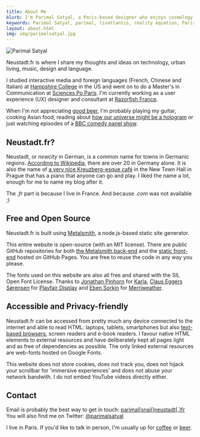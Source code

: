 ```yaml
---
title: About Me
blurb: I'm Parimal Satyal, a Paris-based designer who enjoys cosmology, dark beer, singlespeed bicycles, metal music and foreign languages.
keywords: Parimal Satyal, parimal, livatlantis, reality equation, Paris, UX designer
layout: about.html
img: img/parimalsatyal.jpg
---
```


<img src="/img/parimalsatyal2.jpg" alt="Parimal Satyal" class="article-image-left" />

Neustadt.fr is where I share my thoughts and ideas on technology, urban living, music, design and language.

I studied interactive media and foreign languages (French, Chinese and Italian) at [Hampshire College](http://hampshire.edu) in the US and went on to do a Master's in Communication at [Sciences Po Paris](http://sciencespo.fr). I'm currently working as a user experience (UX) designer and consultant at [Razorfish France](http://www.razorfish.com/ideas/welcome-nurun.htm).

When I'm not appreciating [good beer](http://www.schneider-weisse.de/index.php?lang=en&tpl=brauerei.spezialitaeten.eisbock), I'm probably playing my guitar, cooking Asian food, reading about [how our universe might be a hologram](https://www.youtube.com/watch?v=2DIl3Hfh9tY) or just watching episodes of a [BBC comedy panel show](http://www.bbc.co.uk/programmes/b007r3n8).

## Neustadt.fr?

Neustadt, or *newcity* in German, is a common name for towns in Germanic regions. [According to Wikipedia](https://fr.wikipedia.org/wiki/Neustadt), there are over 20 in Germany alone. It is also the name of [a very nice Kreuzberg-esque café](http://www.cafeneustadt.cz/) in the New Town Hall in Prague that has a piano that anyone can go and play. I liked the name a lot, enough for me to name my blog after it.

The *.fr* part is because I live in France. And because *.com* was not available ;)

## Free and Open Source

Neustadt.fr is built using [Metalsmith](http://metalsmith.io), a node.js-based static site generator.

This entire website is open-source (with an MIT license). There are public GitHub repositories for both [the Metalsmith back-end](https://github.com/parimalsatyal/neustadt.fr-metalsmith) and the [static front-end](https://github.com/parimalsatyal/parimalsatyal.github.io) hosted on GitHub Pages. You are free to reuse the code in any way you please.

The fonts used on this website are also all free and shared with the SIL Open Font License. Thanks to [Jonathan Pinhorn](https://twitter.com/jonpinhorn_type) for [Karla](http://www.fontsquirrel.com/fonts/karla), [Claus Eggers Sørensen](http://www.forthehearts.net/about/) for [Playfair Display](http://www.forthehearts.net/typeface-design/playfair-display/) and [Eben Sorkin](https://github.com/EbenSorkin) for [Merriweather](https://github.com/EbenSorkin/Merriweather).

## Accessible and Privacy-friendly

Neustadt.fr can be accessed from pretty much any device connected to the internet and able to read HTML: laptops, tablets, smartphones but also [text-based browsers](http://lynx.isc.org/), screen readers and e-book readers. I favour native HTML elements to external resources and have deliberately kept all pages light and as free of dependencies as possible. The only linked external resources are web-fonts hosted on Google Fonts.

This website does not store cookies, does not track you, does not hijack your scrollbar for 'immersive experiences' and does not abuse your network bandwith. I do not embed YouTube videos directly either.

## Contact

Email is probably the best way to get in touch:
<a href="mailto:parimal[snail]neustadt[.]fr">parimal[snail]neustadt[.]fr</a>  
You will also find me on Twitter: [@parimalsatyal](https://twitter.com/parimalsatyal)

I live in Paris. If you'd like to talk in person, I'm usually up for [coffee](http://stradacafe.fr) or [beer](http://kiez.fr/).
